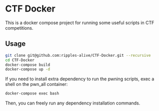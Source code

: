 # CTF Docker

This is a docker compose project for running some useful scripts in CTF competitions.

## Usage

```sh
git clone git@github.com:ripples-alive/CTF-Docker.git --recursive
cd CTF-Docker
docker-compose build
docker-compose up -d
```

If you need to install extra dependency to run the pwning scripts, exec a shell on the pwn_all container:

```sh
docker-compose exec bash
```

Then, you can freely run any dependency installation commands.
